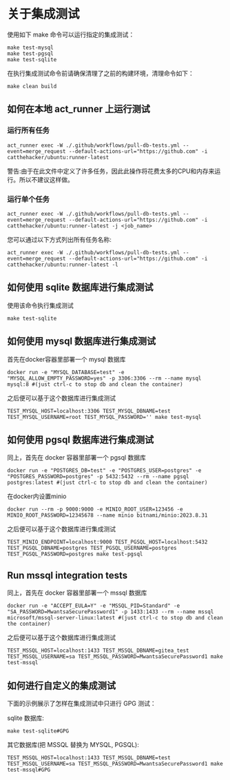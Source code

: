 # 关于集成测试

使用如下 make 命令可以运行指定的集成测试：
```shell
make test-mysql
make test-pgsql
make test-sqlite
```

在执行集成测试命令前请确保清理了之前的构建环境，清理命令如下：
```
make clean build
```

## 如何在本地 act_runner 上运行测试

### 运行所有任务

```
act_runner exec -W ./.github/workflows/pull-db-tests.yml --event=merge_request --default-actions-url="https://github.com" -i catthehacker/ubuntu:runner-latest
```

警告:由于在此文件中定义了许多任务，因此此操作将花费太多的CPU和内存来运行。所以不建议这样做。

### 运行单个任务

```SHELL
act_runner exec -W ./.github/workflows/pull-db-tests.yml --event=merge_request --default-actions-url="https://github.com" -i catthehacker/ubuntu:runner-latest -j <job_name>
```

您可以通过以下方式列出所有任务名称:
```SHELL
act_runner exec -W ./.github/workflows/pull-db-tests.yml --event=merge_request --default-actions-url="https://github.com" -i catthehacker/ubuntu:runner-latest -l
```

## 如何使用 sqlite 数据库进行集成测试
使用该命令执行集成测试
```
make test-sqlite
```

## 如何使用 mysql 数据库进行集成测试
首先在docker容器里部署一个 mysql 数据库
```
docker run -e "MYSQL_DATABASE=test" -e "MYSQL_ALLOW_EMPTY_PASSWORD=yes" -p 3306:3306 --rm --name mysql mysql:8 #(just ctrl-c to stop db and clean the container)
```
之后便可以基于这个数据库进行集成测试
```
TEST_MYSQL_HOST=localhost:3306 TEST_MYSQL_DBNAME=test TEST_MYSQL_USERNAME=root TEST_MYSQL_PASSWORD='' make test-mysql
```

## 如何使用 pgsql 数据库进行集成测试
同上，首先在 docker 容器里部署一个 pgsql 数据库
```
docker run -e "POSTGRES_DB=test" -e "POSTGRES_USER=postgres" -e "POSTGRES_PASSWORD=postgres" -p 5432:5432 --rm --name pgsql postgres:latest #(just ctrl-c to stop db and clean the container)
```
在docker内设置minio
```
docker run --rm -p 9000:9000 -e MINIO_ROOT_USER=123456 -e MINIO_ROOT_PASSWORD=12345678 --name minio bitnami/minio:2023.8.31
```
之后便可以基于这个数据库进行集成测试
```
TEST_MINIO_ENDPOINT=localhost:9000 TEST_PGSQL_HOST=localhost:5432 TEST_PGSQL_DBNAME=postgres TEST_PGSQL_USERNAME=postgres TEST_PGSQL_PASSWORD=postgres make test-pgsql
```

## Run mssql integration tests
同上，首先在 docker 容器里部署一个 mssql 数据库
```
docker run -e "ACCEPT_EULA=Y" -e "MSSQL_PID=Standard" -e "SA_PASSWORD=MwantsaSecurePassword1" -p 1433:1433 --rm --name mssql microsoft/mssql-server-linux:latest #(just ctrl-c to stop db and clean the container)
```
之后便可以基于这个数据库进行集成测试
```
TEST_MSSQL_HOST=localhost:1433 TEST_MSSQL_DBNAME=gitea_test TEST_MSSQL_USERNAME=sa TEST_MSSQL_PASSWORD=MwantsaSecurePassword1 make test-mssql
```

## 如何进行自定义的集成测试

下面的示例展示了怎样在集成测试中只进行 GPG 测试：

sqlite 数据库:

```
make test-sqlite#GPG
```

其它数据库(把 MSSQL 替换为 MYSQL, PGSQL):

```
TEST_MSSQL_HOST=localhost:1433 TEST_MSSQL_DBNAME=test TEST_MSSQL_USERNAME=sa TEST_MSSQL_PASSWORD=MwantsaSecurePassword1 make test-mssql#GPG
```

